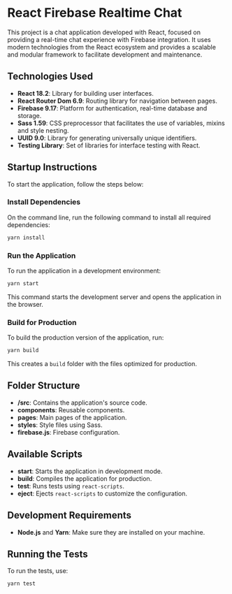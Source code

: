# React Firebase Realtime Chat

This project is a chat application developed with React, focused on providing a real-time chat experience with Firebase integration. It uses modern technologies from the React ecosystem and provides a scalable and modular framework to facilitate development and maintenance.

## Technologies Used

- **React 18.2**: Library for building user interfaces.
- **React Router Dom 6.9**: Routing library for navigation between pages.
- **Firebase 9.17**: Platform for authentication, real-time database and storage.
- **Sass 1.59**: CSS preprocessor that facilitates the use of variables, mixins and style nesting.
- **UUID 9.0**: Library for generating universally unique identifiers.
- **Testing Library**: Set of libraries for interface testing with React.

## Startup Instructions

To start the application, follow the steps below:

### Install Dependencies

On the command line, run the following command to install all required dependencies:

```bash
yarn install
```

### Run the Application

To run the application in a development environment:

```bash
yarn start
```

This command starts the development server and opens the application in the browser.

### Build for Production

To build the production version of the application, run:

```bash
yarn build
```

This creates a `build` folder with the files optimized for production.

## Folder Structure

- **/src**: Contains the application's source code.
- **components**: Reusable components.
- **pages**: Main pages of the application.
- **styles**: Style files using Sass.
- **firebase.js**: Firebase configuration.

## Available Scripts

- **start**: Starts the application in development mode.
- **build**: Compiles the application for production.
- **test**: Runs tests using `react-scripts`.
- **eject**: Ejects `react-scripts` to customize the configuration.

## Development Requirements

- **Node.js** and **Yarn**: Make sure they are installed on your machine.

## Running the Tests

To run the tests, use:

```bash
yarn test
```
